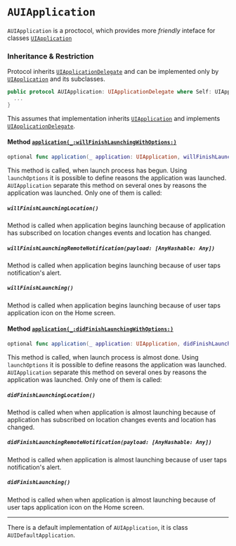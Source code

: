 # `AUIApplication`

`AUIApplication` is a proctocol, which provides more _friendly_ inteface for classes [`UIApplication`](https://developer.apple.com/documentation/uikit/uiapplication)

### Inheritance & Restriction

Protocol inherits [`UIApplicationDelegate`](https://developer.apple.com/documentation/uikit/uiapplicationdelegate) and can be implemented only by [`UIApplication`](https://developer.apple.com/documentation/uikit/uiapplication) and its subclasses. 

```swift
public protocol AUIApplication: UIApplicationDelegate where Self: UIApplication {
  ...
}
```

This assumes that implementation inherits [`UIApplication`](https://developer.apple.com/documentation/uikit/uiapplication) and implements [`UIApplicationDelegate`](https://developer.apple.com/documentation/uikit/uiapplicationdelegate).

#### Method [`application(_:willFinishLaunchingWithOptions:)`](https://developer.apple.com/documentation/uikit/uiapplicationdelegate/1623032-application)

```swift
optional func application(_ application: UIApplication, willFinishLaunchingWithOptions launchOptions: [UIApplication.LaunchOptionsKey: Any]? = nil) -> Bool
```

This method is called, when launch process has begun. Using `launchOptions` it is possible to define reasons the application was launched. `AUIApplication` separate this method on several ones by reasons the application was launched. Only one of them is called: 

##### `willFinishLaunchingLocation()`
Method is called when application begins launching because of application has subscribed on location changes events and location has changed.

##### `willFinishLaunchingRemoteNotification(payload: [AnyHashable: Any])`
Method is called when application begins launching because of user taps notification's alert.

##### `willFinishLaunching()`
Method is called when application begins launching because of user taps application icon on the Home screen.

#### Method [`application(_:didFinishLaunchingWithOptions:)`](https://developer.apple.com/documentation/uikit/uiapplicationdelegate/1622921-application)

```swift
optional func application(_ application: UIApplication, didFinishLaunchingWithOptions launchOptions: [UIApplication.LaunchOptionsKey: Any]? = nil) -> Bool
```

This method is called, when launch process is almost done. Using `launchOptions` it is possible to define reasons the application was launched. `AUIApplication` separate this method on several ones by reasons the application was launched. Only one of them is called: 

##### `didFinishLaunchingLocation()`
Method is called when when application is almost launching because of application has subscribed on location changes events and location has changed.

##### `didFinishLaunchingRemoteNotification(payload: [AnyHashable: Any])`
Method is called when application is almost launching because of user taps notification's alert.

##### `didFinishLaunching()`
Method is called when when application is almost launching because of user taps application icon on the Home screen.

---

There is a default implementation of `AUIApplication`, it is class `AUIDefaultApplication`.
